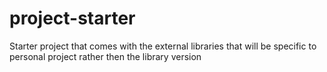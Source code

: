 # project-starter
Starter project that comes with the external libraries that will be specific to personal project rather then the library version
